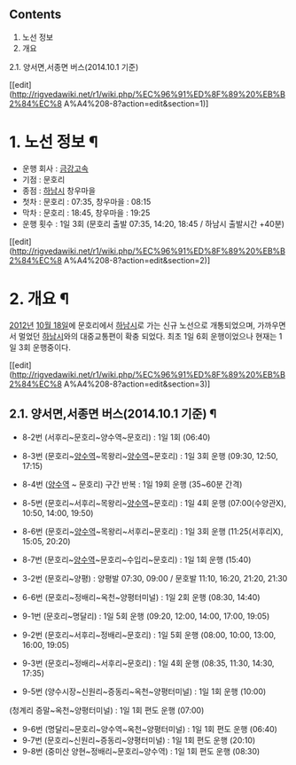 ## Contents

    

1. 노선 정보 
2. 개요 
    

2.1. 양서면,서종면 버스(2014.10.1 기준)

[[edit](http://rigvedawiki.net/r1/wiki.php/%EC%96%91%ED%8F%89%20%EB%B2%84%EC%8
A%A4%208-8?action=edit&section=1)]

# 1. 노선 정보 ¶

  * 운행 회사 : [금강고속](%EA%B8%88%EA%B0%95%EA%B3%A0%EC%86%8D.md)
  * 기점 : 문호리
  * 종점 : [하남시](%ED%95%98%EB%82%A8%EC%8B%9C.md) 창우마을
  * 첫차 : 문호리 : 07:35, 창우마을 : 08:15
  * 막차 : 문호리 : 18:45, 창우마을 : 19:25
  * 운행 횟수 : 1일 3회 (문호리 출발 07:35, 14:20, 18:45 / 하남시 출발시간 +40분)  

[[edit](http://rigvedawiki.net/r1/wiki.php/%EC%96%91%ED%8F%89%20%EB%B2%84%EC%8
A%A4%208-8?action=edit&section=2)]

# 2. 개요 ¶

[2012년](2012%EB%85%84.md) [10월 18일](10%EC%9B%94%2018%EC%9D%BC.md)에 문호리에서
[하남시](%ED%95%98%EB%82%A8%EC%8B%9C.md)로 가는 신규 노선으로 개통되었으며, 가까우면서 멀었던
[하남시](%ED%95%98%EB%82%A8%EC%8B%9C.md)와의 대중교통편이 확충 되었다. 최초 1일 6회 운행이었으나 현재는
1일 3회 운행중이다.

  

[[edit](http://rigvedawiki.net/r1/wiki.php/%EC%96%91%ED%8F%89%20%EB%B2%84%EC%8
A%A4%208-8?action=edit&section=3)]

## 2.1. 양서면,서종면 버스(2014.10.1 기준) ¶

  

  * 8-2번 (서후리~문호리~양수역~문호리) : 1일 1회 (06:40)
  * 8-3번 (문호리~[양수역](%EC%96%91%EC%88%98%EC%97%AD.md)~목왕리~[양수역](%EC%96%91%EC%88%98%EC%97%AD.md)~문호리) : 1일 3회 운행 (09:30, 12:50, 17:15)
  * 8-4번 ([양수역](%EC%96%91%EC%88%98%EC%97%AD.md) ~ 문호리) 구간 반복 : 1일 19회 운행 (35~60분 간격)
  * 8-5번 (문호리~서후리~목왕리~[양수역](%EC%96%91%EC%88%98%EC%97%AD.md)~문호리) : 1일 4회 운행 (07:00(수양관X), 10:50, 14:00, 19:50)
  * 8-6번 (문호리~[양수역](%EC%96%91%EC%88%98%EC%97%AD.md)~목왕리~서후리~문호리) : 1일 3회 운행 (11:25(서후리X), 15:05, 20:20)
  * 8-7번 (문호리~[양수역](%EC%96%91%EC%88%98%EC%97%AD.md)~문호리~수입리~문호리) : 1일 1회 운행 (15:40)  

  * 3-2번 (문호리~양평) : 양평발 07:30, 09:00 / 문호발 11:10, 16:20, 21:20, 21:30 
  * 6-6번 (문호리~정배리~옥천~양평터미널) : 1일 2회 운행 (08:30, 14:40)  

  * 9-1번 (문호리~명달리) : 1일 5회 운행 (09:20, 12:00, 14:00, 17:00, 19:05)
  * 9-2번 (문호리~서후리~정배리~문호리) : 1일 5회 운행 (08:00, 10:00, 13:00, 16:00, 19:05)
  * 9-3번 (문호리~정배리~서후리~문호리) : 1일 4회 운행 (08:35, 11:30, 14:30, 17:35)
  * 9-5번 (양수시장~신원리~증동리~옥천~양평터미널) : 1일 1회 운행 (10:00)  

(청계리 증말~옥천~양평터미널) : 1일 1회 편도 운행 (07:00)

  * 9-6번 (명달리~문호리~양수역~옥천~양평터미널) : 1일 1회 편도 운행 (06:40)
  * 9-7번 (문호리~신원리~증동리~양평터미널) : 1일 1회 편도 운행 (20:10) 
  * 9-8번 (중미산 양현~정배리~문호리~양수역) : 1일 1회 편도 운행 (08:30)

